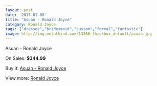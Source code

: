 ```yaml
---
layout: post
date: '2017-01-08'
title: "Asuan - Ronald Joyce"
category: Ronald Joyce
tags: ["dresses","bridesmaid","custom","formal","fantastic"]
image: http://img.metalkind.com/13266-thickbox_default/asuan.jpg
---
```

Asuan - Ronald Joyce

On Sales: **$344.99**
<a href="https://www.metalkind.com/en/ronald-joyce/5910-asuan.html"><amp-img layout="responsive" width="600" height="600" src="//img.metalkind.com/13266-thickbox_default/asuan.jpg" alt="Asuan - Ronald Joyce 0" /></a>
<a href="https://www.metalkind.com/en/ronald-joyce/5910-asuan.html"><amp-img layout="responsive" width="600" height="600" src="//img.metalkind.com/13267-thickbox_default/asuan.jpg" alt="Asuan - Ronald Joyce 1" /></a>
<a href="https://www.metalkind.com/en/ronald-joyce/5910-asuan.html"><amp-img layout="responsive" width="600" height="600" src="//img.metalkind.com/13268-thickbox_default/asuan.jpg" alt="Asuan - Ronald Joyce 2" /></a>

Buy it: [Asuan - Ronald Joyce](https://www.metalkind.com/en/ronald-joyce/5910-asuan.html "Asuan - Ronald Joyce")

View more: [Ronald Joyce](https://www.metalkind.com/en/110-ronald-joyce "Ronald Joyce")